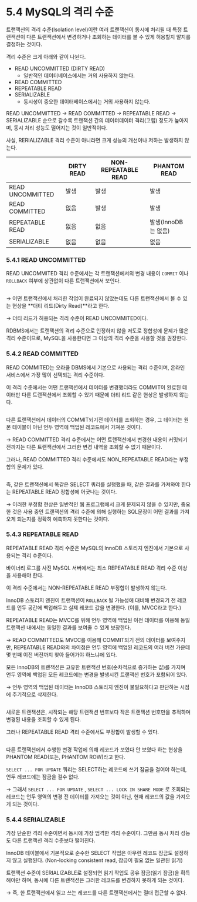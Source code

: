 # 5.4 MySQL의 격리 수준

트랜잭션의 격리 수준(Isolation level)이란 여러 트랜잭션이 동시에 처리될 때 특정 트랜잭션이 다른 트랜잭션에서 변경하거나 조회하는 데이터를 볼 수 있게 허용할지 말지를 결정하는 것이다.

격리 수준은 크게 아래와 같이 나뉜다.

* READ UNCOMMITTED (DIRTY READ)
  * 일반적인 데이터베이스에서는 거의 사용하지 않는다.
* READ COMMITTED
* REPEATABLE READ
* SERIALIZABLE
  * 동시성이 중요한 데이터베이스에서는 거의 사용하지 않는다.

READ UNCOMMITTED → READ COMMITTED → REPEATABLE READ → SERIALIZABLE 순으로 갈수록 트랜잭션 간의 데이터데이터 격리(고립) 정도가 높아지며, 동시 처리 성능도 떨어지는 것이 일반적이다.

사실, RERIALIZABLE 격리 수준이 아니라면 크게 성능의 개선이나 저하는 발생하지 않는다.

|                  | DIRTY READ | NON-REPEATABLE READ | PHANTOM READ   |
| ---------------- | ---------- | ------------------- | -------------- |
| READ UNCOMMITTED | 발생         | 발생                  | 발생             |
| READ COMMITTED   | 없음         | 발생                  | 발생             |
| REPEATABLE READ  | 없음         | 없음                  | 발생(InnoDB는 없음) |
| SERIALIZABLE     | 없음         | 없음                  | 없음             |

### 5.4.1 READ UNCOMMITTED

READ UNCOMMITED 격리 수준에서는 각 트랜잭션에서의 변경 내용이 `COMMIT` 이나 `ROLLBACK` 여부에 상관없이 다른 트랜잭션에서 보인다.

<figure><img src="../../../.gitbook/assets/image (4).png" alt=""><figcaption></figcaption></figure>

→ 어떤 트랜잭션에서 처리한 작업이 완료되지 않았는데도 다른 트랜잭션에서 볼 수 있는 현상을 **더티 리드(Dirty Read)**라고 한다.

→ 더티 리드가 허용되는 격리 수준이 READ UNCOMMITED이다.

RDBMS에서는 트랜잭션의 격리 수준으로 인정하지 않을 저도로 정합성에 문제가 많은 격리 수준이므로, MySQL을 사용한다면 그 이상의 격리 수준을 사용할 것을 권장한다.

### 5.4.2 READ COMMITTED

READ COMMITED는 오라클 DBMS에서 기본으로 사용되는 격리 수준이며, 온라인 서비스에서 가장 많이 선택되는 격리 수준이다.

이 격리 수준에서는 어떤 트랜잭션에서 데이터를 변경했더라도 COMMIT이 완료된 데이터만 다른 트랜잭션에서 조회할 수 있기 때문에 더티 리드 같은 현상은 발생하지 않는다.

<figure><img src="../../../.gitbook/assets/image (2).png" alt=""><figcaption></figcaption></figure>

다른 트랜잭션에서 데이터의 COMMIT되기전 데이터를 조회하는 경우, 그 데이터는 원본 테이블이 아닌 언두 영역에 백업된 레코드에서 가져온 것이다.

→ READ COMMITTED 격리 수준에서는 어떤 트랜잭션에서 변경한 내용이 커밋되기 전까지는 다른 트랜잭션에서 그러한 변경 내역을 조회할 수 없기 때문이다.

그러나, READ COMMITTED 격리 수준에서도 NON\_REPEATABLE READ라는 부정합의 문제가 있다.

<figure><img src="../../../.gitbook/assets/image (5).png" alt=""><figcaption></figcaption></figure>

즉, 같은 트랜잭션에서 똑같은 SELECT 쿼리를 실행했을 때, 같은 결과를 가져와야 한다는 REPEATABLE READ 정합성에 어긋나는 것이다.

→ 이러한 부정합 현상은 일반적인 웹 프로그램에서 크게 문제되지 않을 수 있지만, 중요한 것은 사용 중인 트랜잭션의 격리 수준에 의해 실행하는 SQL문장이 어떤 결과를 가져오게 되는지를 정확히 예측하지 못한다는 것이다.

### 5.4.3 REPEATABLE READ

REPEATABLE READ 격리 수준은 MySQL의 InnoDB 스토리지 엔진에서 기본으로 사용되는 격리 수준이다.

바이너리 로그를 사진 MySQL 서버에서는 최소 REPEATABLE READ 격리 수준 이상을 사용해야 한다.

이 격리 수준에서는 NON-REPEATABLE READ 부정합이 발생하지 않는다.

InnoDB 스토리지 엔진이 트랜잭션이 `ROLLBACK` 될 가능성에 대비해 변경되기 전 레코드를 언두 공간에 백업해두고 실제 레코드 값을 변경한다. (이를, MVCC라고 한다.)

REPEATABLE READ는 MVCC를 위해 언두 영역에 백업된 이전 데이터를 이용해 동일 트랜잭션 내에서는 동일한 결과를 보여줄 수 있게 보장한다.

→ READ COMMITTED도 MVCC를 이용해 COMMIT되기 전의 데이터를 보여주지만, REPEATABLE READ와의 차이점은 언두 영역에 백업된 레코드의 여러 버전 가운데 몇 번째 이전 버전까지 찾아 들어가야 하느냐에 있다.

모든 InnoDB의 트랜잭션은 고유한 트랜잭션 번호(순차적으로 증가하는 값)를 가지며 언두 영역에 백업된 모든 레코드에는 변경을 발생시킨 트랜잭션 번호가 포함되어 있다.

→ 언두 영역의 백업된 데이터는 InnoDB 스토리지 엔진이 불필요하다고 판단하는 시점에 주기적으로 삭제한다.

<figure><img src="../../../.gitbook/assets/image (1).png" alt=""><figcaption></figcaption></figure>

새로운 트랜잭션은, 시작되는 해당 트랜잭션 번호보다 작은 트랜잭션 번호만을 추적하며 변경된 내용을 조회할 수 있게 된다.

그러나 REPEATABLE READ 격리 수준에서도 부정합이 발생할 수 있다.

<figure><img src="../../../.gitbook/assets/image.png" alt=""><figcaption></figcaption></figure>

다른 트랜잭션에서 수행한 변경 작업에 의해 레코드가 보였다 안 보였다 하는 현상을 PHANTOM READ(또는, PHANTOM ROW)라고 한다.

`SELECT ... FOR UPDATE` 쿼리는 SELECT하는 레코드에 쓰기 잠금을 걸어야 하는데, 언두 레코드에는 잠금을 걸수 없다.

→ 그래서 `SELECT ... FOR UPDATE` , `SELECT ... LOCK IN SHARE MODE` 로 조회되는 레코드는 언두 영역의 변경 전 데이터를 가져오는 것이 아닌, 현재 레코드의 값을 가져오게 되는 것이다.

### 5.4.4 SERIALIZABLE

가장 단순한 격리 수준이면서 동시에 가장 엄격한 격리 수준이다. 그만큼 동시 처리 성능도 다른 트랜잭션 격리 수준보다 떨어진다.

InnoDB 테이블에서 기본적으로 순수한 SELECT 작업은 아무런 레코드 잠금도 설정하지 않고 실행된다. (Non-locking consistent read, 잠금이 필요 없는 일관된 읽기)

트랜잭션 수준이 SERIALIZABLE로 설정되면 읽기 작업도 공유 잠금(읽기 잠금)을 획득해야만 하며, 동시에 다른 트랜잭션은 그러한 레코드를 변경하지 못하게 되는 것이다.

→ 즉, 한 트랜잭션에서 읽고 쓰는 레코드를 다른 트랜잭션에서는 절대 접근할 수 없다.
